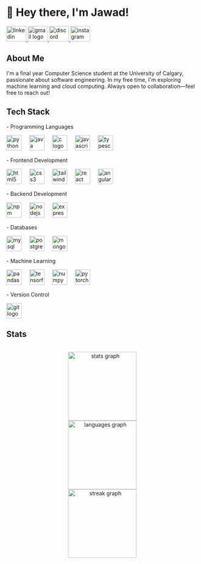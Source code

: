 <h1 align="left">👋 Hey there, I'm Jawad!</h1>

<div align="left">
  <a href="https://www.linkedin.com/in/ahmed-jawad-tahmid-8272b01a3/" target="_blank">
    <img src="https://raw.githubusercontent.com/maurodesouza/profile-readme-generator/master/src/assets/icons/social/linkedin/default.svg" width="52" height="40" alt="linkedin logo" />
  </a>
  <a href="mailto:ahmedjawadtahmid@gmail.com" target="_blank">
    <img src="https://raw.githubusercontent.com/maurodesouza/profile-readme-generator/master/src/assets/icons/social/gmail/default.svg" width="52" height="40" alt="gmail logo" />
  </a>
  <a href="https://discord.com/users/386235881737945089" target="_blank">
    <img src="https://raw.githubusercontent.com/maurodesouza/profile-readme-generator/master/src/assets/icons/social/discord/default.svg" width="52" height="40" alt="discord logo" />
  </a>
  <a href="https://www.instagram.com/ahm_jawadx/" target="_blank">
    <img src="https://raw.githubusercontent.com/maurodesouza/profile-readme-generator/master/src/assets/icons/social/instagram/default.svg" width="52" height="40" alt="instagram logo" />
  </a>
</div>

<h2 align="left">About Me</h2>

<p align="left">
  I'm a final year Computer Science student at the University of Calgary, passionate about software engineering. In my free time, I'm exploring machine learning and cloud computing. Always open to collaboration—feel free to reach out!
</p>

<h2 align="left">Tech Stack</h2>

<p align="left">- Programming Languages</p>

<div align="left">
  <img src="https://cdn.jsdelivr.net/gh/devicons/devicon/icons/python/python-original.svg" width="40" height="40" alt="python logo" />
  <img width="12" />
  <img src="https://cdn.jsdelivr.net/gh/devicons/devicon/icons/java/java-original.svg" width="40" height="40" alt="java logo" />
  <img width="12" />
  <img src="https://cdn.jsdelivr.net/gh/devicons/devicon/icons/c/c-original.svg" width="40" height="40" alt="c logo" />
  <img width="12" />
  <img src="https://cdn.jsdelivr.net/gh/devicons/devicon/icons/javascript/javascript-original.svg" width="40" height="40" alt="javascript logo" />
  <img width="12" />
  <img src="https://cdn.jsdelivr.net/gh/devicons/devicon/icons/typescript/typescript-original.svg" width="40" height="40" alt="typescript logo" />
</div>

<p align="left">- Frontend Development</p>

<div align="left">
  <img src="https://cdn.jsdelivr.net/gh/devicons/devicon/icons/html5/html5-original.svg" width="40" height="40" alt="html5 logo" />
  <img width="12" />
  <img src="https://cdn.jsdelivr.net/gh/devicons/devicon/icons/css3/css3-original.svg" width="40" height="40" alt="css3 logo" />
  <img width="12" />
  <img src="https://cdn.simpleicons.org/tailwindcss/06B6D4" width="40" height="40" alt="tailwindcss logo" />
  <img width="12" />
  <img src="https://cdn.jsdelivr.net/gh/devicons/devicon/icons/react/react-original.svg" width="40" height="40" alt="react logo" />
  <img width="12" />
  <img src="https://cdn.jsdelivr.net/gh/devicons/devicon/icons/angularjs/angularjs-original.svg" width="40" height="40" alt="angularjs logo" />
</div>

<p align="left">- Backend Development</p>

<div align="left">
  <img src="https://cdn.jsdelivr.net/gh/devicons/devicon/icons/npm/npm-original-wordmark.svg" width="40" height="40" alt="npm logo" />
  <img width="12" />
  <img src="https://cdn.jsdelivr.net/gh/devicons/devicon/icons/nodejs/nodejs-original.svg" width="40" height="40" alt="nodejs logo" />
  <img width="12" />
  <img src="https://skillicons.dev/icons?i=express" width="40" height="40" alt="express logo" />
</div>

<p align="left">- Databases</p>

<div align="left">
  <img src="https://cdn.simpleicons.org/mysql/4479A1" width="40" height="40" alt="mysql logo" />
  <img width="12" />
  <img src="https://cdn.jsdelivr.net/gh/devicons/devicon/icons/postgresql/postgresql-original.svg" width="40" height="40" alt="postgresql logo" />
  <img width="12" />
  <img src="https://cdn.jsdelivr.net/gh/devicons/devicon/icons/mongodb/mongodb-original.svg" width="40" height="40" alt="mongodb logo" />
</div>

<p align="left">- Machine Learning</p>

<div align="left">
  <img src="https://cdn.jsdelivr.net/gh/devicons/devicon/icons/pandas/pandas-original.svg" width="40" height="40" alt="pandas logo" />
  <img width="12" />
  <img src="https://cdn.jsdelivr.net/gh/devicons/devicon/icons/tensorflow/tensorflow-original.svg" width="40" height="40" alt="tensorflow logo" />
  <img width="12" />
  <img src="https://cdn.jsdelivr.net/gh/devicons/devicon/icons/numpy/numpy-original.svg" width="40" height="40" alt="numpy logo" />
  <img width="12" />
  <img src="https://cdn.jsdelivr.net/gh/devicons/devicon/icons/pytorch/pytorch-original.svg" width="40" height="40" alt="pytorch logo" />
</div>

<p align="left">- Version Control</p>

<div align="left">
  <img src="https://cdn.simpleicons.org/git/F05032" width="40" height="40" alt="git logo" />
</div>

<h2 align="left">Stats</h2>

<br clear="both">

<div align="center">
  <img src="https://github-readme-stats.vercel.app/api?username=Ahmed-Jawad-Tahmid&hide_title=false&hide_rank=true&show_icons=true&include_all_commits=true&count_private=true&disable_animations=false&theme=dark&locale=en&hide_border=true" height="180" alt="stats graph" />
  <br/>
  <img src="https://github-readme-stats.vercel.app/api/top-langs?username=Ahmed-Jawad-Tahmid&locale=en&hide_title=true&layout=compact&card_width=320&langs_count=6&theme=dark&hide_border=true" height="180" alt="languages graph" />
  <br/>
  <img src="https://streak-stats.demolab.com?user=Ahmed-Jawad-Tahmid&locale=en&mode=daily&theme=dark&hide_border=true&border_radius=5" height="180" alt="streak graph" />
</div>
